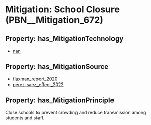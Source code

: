 # Mitigation: __School Closure__ (PBN__Mitigation_672)

## Property: has_MitigationTechnology

* [nan](../Technology/PBN__Technology_22)

## Property: has_MitigationSource

* [flaxman_report_2020](../Article/PBN__Article_166)
* [perez-saez_effect_2022](../Article/PBN__Article_84)

## Property: has_MitigationPrinciple

Close schools to prevent crowding and reduce transmission among students and staff.


